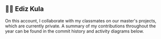 ## 🏄‍♂️ Ediz Kula

On this account, I collaborate with my classmates on our master's projects, which are currently private. A summary of my contributions throughout the year can be found in the commit history and activity diagrams below.
